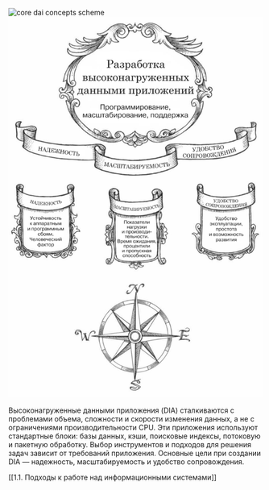 ![core dai concepts scheme](https://github.com/siteddv/data-intensive-applications-summary/blob/master/core_dai_concepts.jpg)
![core dai concepts scheme](core_dai_concepts.jpg)

Высоконагруженные данными приложения (DIA) сталкиваются с проблемами объема, сложности и скорости изменения данных, а не с ограничениями производительности CPU. Эти приложения используют стандартные блоки: базы данных, кэши, поисковые индексы, потоковую и пакетную обработку. Выбор инструментов и подходов для решения задач зависит от требований приложения. Основные цели при создании DIA — надежность, масштабируемость и удобство сопровождения.

[[1.1. Подходы к работе  над информационными системами]]